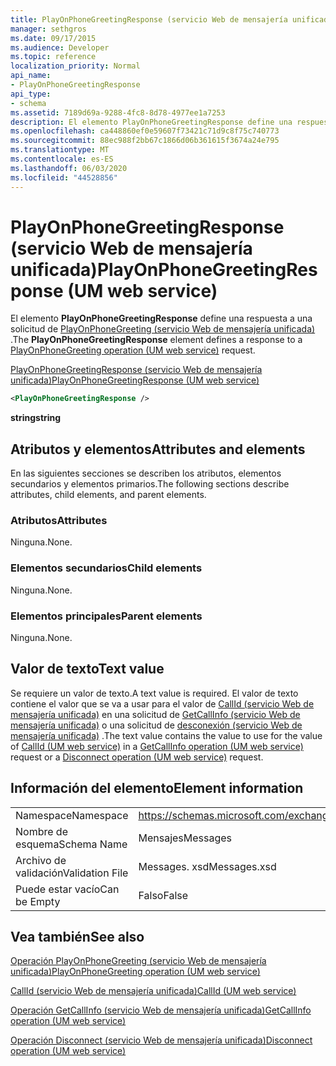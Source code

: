 ```yaml
---
title: PlayOnPhoneGreetingResponse (servicio Web de mensajería unificada)
manager: sethgros
ms.date: 09/17/2015
ms.audience: Developer
ms.topic: reference
localization_priority: Normal
api_name:
- PlayOnPhoneGreetingResponse
api_type:
- schema
ms.assetid: 7189d69a-9288-4fc8-8d78-4977ee1a7253
description: El elemento PlayOnPhoneGreetingResponse define una respuesta a una solicitud de PlayOnPhoneGreeting (servicio Web de mensajería unificada).
ms.openlocfilehash: ca448860ef0e59607f73421c71d9c8f75c740773
ms.sourcegitcommit: 88ec988f2bb67c1866d06b361615f3674a24e795
ms.translationtype: MT
ms.contentlocale: es-ES
ms.lasthandoff: 06/03/2020
ms.locfileid: "44528856"
---
```

# <a name="playonphonegreetingresponse-um-web-service"></a><span data-ttu-id="a345e-103">PlayOnPhoneGreetingResponse (servicio Web de mensajería unificada)</span><span class="sxs-lookup"><span data-stu-id="a345e-103">PlayOnPhoneGreetingResponse (UM web service)</span></span>

<span data-ttu-id="a345e-104">El elemento **PlayOnPhoneGreetingResponse** define una respuesta a una solicitud de [PlayOnPhoneGreeting (servicio Web de mensajería unificada)](playonphonegreeting-operation-um-web-service.md) .</span><span class="sxs-lookup"><span data-stu-id="a345e-104">The **PlayOnPhoneGreetingResponse** element defines a response to a [PlayOnPhoneGreeting operation (UM web service)](playonphonegreeting-operation-um-web-service.md) request.</span></span> 
  
[<span data-ttu-id="a345e-105">PlayOnPhoneGreetingResponse (servicio Web de mensajería unificada)</span><span class="sxs-lookup"><span data-stu-id="a345e-105">PlayOnPhoneGreetingResponse (UM web service)</span></span>](playonphonegreetingresponse-um-web-service.md)
  
```xml
<PlayOnPhoneGreetingResponse />
```

 <span data-ttu-id="a345e-106">**string**</span><span class="sxs-lookup"><span data-stu-id="a345e-106">**string**</span></span>
## <a name="attributes-and-elements"></a><span data-ttu-id="a345e-107">Atributos y elementos</span><span class="sxs-lookup"><span data-stu-id="a345e-107">Attributes and elements</span></span>

<span data-ttu-id="a345e-108">En las siguientes secciones se describen los atributos, elementos secundarios y elementos primarios.</span><span class="sxs-lookup"><span data-stu-id="a345e-108">The following sections describe attributes, child elements, and parent elements.</span></span>
  
### <a name="attributes"></a><span data-ttu-id="a345e-109">Atributos</span><span class="sxs-lookup"><span data-stu-id="a345e-109">Attributes</span></span>

<span data-ttu-id="a345e-110">Ninguna.</span><span class="sxs-lookup"><span data-stu-id="a345e-110">None.</span></span>
  
### <a name="child-elements"></a><span data-ttu-id="a345e-111">Elementos secundarios</span><span class="sxs-lookup"><span data-stu-id="a345e-111">Child elements</span></span>

<span data-ttu-id="a345e-112">Ninguna.</span><span class="sxs-lookup"><span data-stu-id="a345e-112">None.</span></span>
  
### <a name="parent-elements"></a><span data-ttu-id="a345e-113">Elementos principales</span><span class="sxs-lookup"><span data-stu-id="a345e-113">Parent elements</span></span>

<span data-ttu-id="a345e-114">Ninguna.</span><span class="sxs-lookup"><span data-stu-id="a345e-114">None.</span></span>
  
## <a name="text-value"></a><span data-ttu-id="a345e-115">Valor de texto</span><span class="sxs-lookup"><span data-stu-id="a345e-115">Text value</span></span>

<span data-ttu-id="a345e-116">Se requiere un valor de texto.</span><span class="sxs-lookup"><span data-stu-id="a345e-116">A text value is required.</span></span> <span data-ttu-id="a345e-117">El valor de texto contiene el valor que se va a usar para el valor de [CallId (servicio Web de mensajería unificada)](callid-um-web-service.md) en una solicitud de [GetCallInfo (servicio Web de mensajería unificada)](getcallinfo-operation-um-web-service.md) o una solicitud de [desconexión (servicio Web de mensajería unificada)](disconnect-operation-um-web-service.md) .</span><span class="sxs-lookup"><span data-stu-id="a345e-117">The text value contains the value to use for the value of [CallId (UM web service)](callid-um-web-service.md) in a [GetCallInfo operation (UM web service)](getcallinfo-operation-um-web-service.md) request or a [Disconnect operation (UM web service)](disconnect-operation-um-web-service.md) request.</span></span> 
  
## <a name="element-information"></a><span data-ttu-id="a345e-118">Información del elemento</span><span class="sxs-lookup"><span data-stu-id="a345e-118">Element information</span></span>

|||
|:-----|:-----|
|<span data-ttu-id="a345e-119">Namespace</span><span class="sxs-lookup"><span data-stu-id="a345e-119">Namespace</span></span>  <br/> |https://schemas.microsoft.com/exchange/services/2006/messages  <br/> |
|<span data-ttu-id="a345e-120">Nombre de esquema</span><span class="sxs-lookup"><span data-stu-id="a345e-120">Schema Name</span></span>  <br/> |<span data-ttu-id="a345e-121">Mensajes</span><span class="sxs-lookup"><span data-stu-id="a345e-121">Messages</span></span>  <br/> |
|<span data-ttu-id="a345e-122">Archivo de validación</span><span class="sxs-lookup"><span data-stu-id="a345e-122">Validation File</span></span>  <br/> |<span data-ttu-id="a345e-123">Messages. xsd</span><span class="sxs-lookup"><span data-stu-id="a345e-123">Messages.xsd</span></span>  <br/> |
|<span data-ttu-id="a345e-124">Puede estar vacío</span><span class="sxs-lookup"><span data-stu-id="a345e-124">Can be Empty</span></span>  <br/> |<span data-ttu-id="a345e-125">Falso</span><span class="sxs-lookup"><span data-stu-id="a345e-125">False</span></span>  <br/> |
   
## <a name="see-also"></a><span data-ttu-id="a345e-126">Vea también</span><span class="sxs-lookup"><span data-stu-id="a345e-126">See also</span></span>



[<span data-ttu-id="a345e-127">Operación PlayOnPhoneGreeting (servicio Web de mensajería unificada)</span><span class="sxs-lookup"><span data-stu-id="a345e-127">PlayOnPhoneGreeting operation (UM web service)</span></span>](playonphonegreeting-operation-um-web-service.md)
  
[<span data-ttu-id="a345e-128">CallId (servicio Web de mensajería unificada)</span><span class="sxs-lookup"><span data-stu-id="a345e-128">CallId (UM web service)</span></span>](callid-um-web-service.md)
  
[<span data-ttu-id="a345e-129">Operación GetCallInfo (servicio Web de mensajería unificada)</span><span class="sxs-lookup"><span data-stu-id="a345e-129">GetCallInfo operation (UM web service)</span></span>](getcallinfo-operation-um-web-service.md)
  
[<span data-ttu-id="a345e-130">Operación Disconnect (servicio Web de mensajería unificada)</span><span class="sxs-lookup"><span data-stu-id="a345e-130">Disconnect operation (UM web service)</span></span>](disconnect-operation-um-web-service.md)

